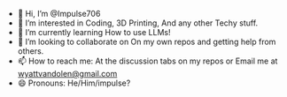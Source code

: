 - 👋 Hi, I’m @Impulse706
- 👀 I’m interested in Coding, 3D Printing, And any other Techy stuff.
- 🌱 I’m currently learning How to use LLMs!
- 💞️ I’m looking to collaborate on On my own repos and getting help from others.
- 📫 How to reach me: At the discussion tabs on my repos or Email me at wyattvandolen@gmail.com
- 😄 Pronouns: He/Him/impulse?

<!---
Impulse706/Impulse706 is a ✨ special ✨ repository because its `README.md` (this file) appears on your GitHub profile.
You can click the Preview link to take a look at your changes.
--->
